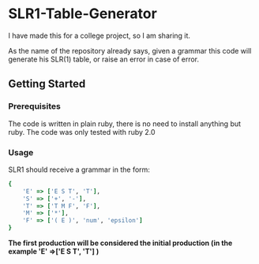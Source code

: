 # SLR1-Table-Generator

I have made this for a college project, so I am sharing it.

As the name of the repository already says, given a grammar this code will generate his SLR(1) table, or raise an error in case of error.

## Getting Started

### Prerequisites
The code is written in plain ruby, there is no need to install anything but ruby.
The code was only tested with ruby 2.0

### Usage

SLR1 should receive a grammar in the form:

```ruby
{
	'E' => ['E S T', 'T'],
	'S' => ['+', '-'],
	'T' => ['T M F', 'F'],
	'M' => ['*'],
	'F' => ['( E )', 'num', 'epsilon']
}
```
**The first production will be considered the initial production (in the example 'E' =>['E S T', 'T'] )**
